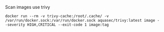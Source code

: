 Scan images use trivy

```
docker run --rm -v trivy-cache:/root/.cache/ -v /var/run/docker.sock:/var/run/docker.sock aquasec/trivy:latest image --severity HIGH,CRITICAL --exit-code 1 image:tag
```

